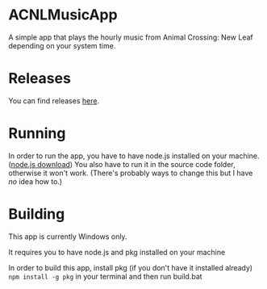 # ACNLMusicApp
A simple app that plays the hourly music from Animal Crossing: New Leaf depending on your system time.


# Releases
You can find releases [here](https://github.com/DaniLionn/ACNLMusicApp/releases/tag/release).


# Running
In order to run the app, you have to have node.js installed on your machine. ([node.js download](https://nodejs.org/en/download))
You also have to run it in the source code folder, otherwise it won't work. (There's probably ways to change this but I have *no* idea how to.)


# Building
This app is currently Windows only.

It requires you to have node.js and pkg installed on your machine 

In order to build this app, install pkg (if you don't have it installed already) ```npm install -g pkg``` in your terminal and then run build.bat
